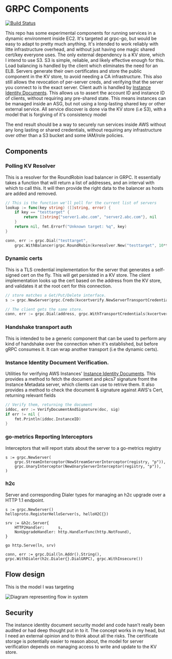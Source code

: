 # GRPC Components
[![Build Status](https://travis-ci.org/lstoll/grpce.svg?branch=master)](https://travis-ci.org/lstoll/grpce)

This repo has some experimental components for running services in a dynamic environment inside EC2. It's targeted at grpc-go, but would be easy to adapt to pretty much anything. It's intended to work reliably with litte infrastructure overhead, and without just having one magic shared cert/key everyone uses. The only external dependency is a KV store, which I intend to use S3. S3 is simple, reliable, and likely effective enough for this. Load balancing is handled by the client which eliminates the need for an ELB. Servers generate their own certificates and store the public component in the KV store, to avoid needing a CA infrastructure. This also still allows the revocation of per-server creds, and verifying that the server you connect to is the exact server. Client auth is handled by [Instance Identity Documents](http://docs.aws.amazon.com/AWSEC2/latest/UserGuide/instance-identity-documents.html). This allows us to assert the account ID and instance ID of clients, without requiring any pre-shared state. This means instances can be managed inside an ASG, but not using a long-lasting shared key or other external service. All service discover is done via the KV store (i.e S3), with a model that is forgiving of it's consistency model

The end result should be a way to securely run services inside AWS without any long lasting or shared credentials, without requiring any infrastructure over other than a S3 bucket and some IAM/role policies.

## Components

### Polling KV Resolver

This is a resolver for the RoundRobin load balancer in GRPC. It
essentially takes a function that will return a list of addresses, and
an interval with which to call this. It will then provide the right
data to the balancer as hosts are added and removed.

```go
// This is the function we'll poll for the current list of servers
lookup := func(key string) ([]string, error) {
	if key == "testtarget" {
		return []string{"server1.abc.com", "server2.abc.com"}, nil
	}
	return nil, fmt.Errorf("Unknown target: %q", key)
}

conn, err := grpc.Dial("testtarget",
	grpc.WithBalancer(grpc.RoundRobin(kvresolver.New("testtarget", 10*time.Second, lookup))))
```

### Dynamic certs

This is a TLS credential implementation for the server that generates
a self-signed cert on the fly. This will get persisted in a KV
store. The client implementation looks up the cert based on the
address from the KV store, and validates it at the root cert for this
connection.

```go
// store matches a Get/Put/Delete interface.
s := grpc.NewServer(grpc.Creds(kvcertverify.NewServerTransportCredentials(store, address, time.Now().AddDate(0, 0, 1))))

// The client gets the same store.
conn, err := grpc.Dial(address, grpc.WithTransportCredentials(kvcertverify.NewClientTransportCredentials(store)))
```

### Handshake transport auth

This is intended to be a generic component that can be used to perform any kind of handshake over the connection when it's established, but before gRPC consumes it. It can wrap another transport (i.e the dynamic certs).

### Instance Identity Document Verification.

Utilities for verifying AWS Instances' [Instance Identity Documents](http://docs.aws.amazon.com/AWSEC2/latest/UserGuide/instance-identity-documents.html). This provides a method to fetch the document and pkcs7 signature fromt the Instance Metadata server, which clients can use to retrive them. It also provides a method to check the document & signature against AWS's Cert, returning relevant fields

```go
// Verify them, returning the document
iddoc, err := VerifyDocumentAndSignature(doc, sig)
if err != nil {
	fmt.Println(iddoc.InstanceID)
}
```

### go-metrics Reporting Interceptors

Interceptors that will report stats about the server to a go-metrics registry

```
s := grpc.NewServer(
	grpc.StreamInterceptor(NewStreamServerInterceptor(registry, "p")),
	grpc.UnaryInterceptor(NewUnaryServerInterceptor(registry, "p")),
)
```

### h2c

Server and corresponding Dialer types for managing an h2c upgrade over a HTTP 1.1 endpoint.

```
s := grpc.NewServer()
helloproto.RegisterHelloServer(s, helloH2C{})

srv := &h2c.Server{
	HTTP2Handler:      s,
	NonUpgradeHandler: http.HandlerFunc(http.NotFound),
}

go http.Serve(ln, srv)
```

```
conn, err := grpc.Dial(ln.Addr().String(), grpc.WithDialer(h2c.Dialer{}.DialGRPC), grpc.WithInsecure())
```


## Flow design

This is the model I was targeting

![Diagram representing flow in system](https://cdn.lstoll.net/screen/grpcexperiments_flow.html_-_draw.io_2016-06-11_14-29-17.png)


## Security

The instance identity document security model and code hasn't really been audited or had deep thought put in to it. The concept works in my head, but I need an external opinion and to think about all the risks. The certificate storage is potentially easier to reason about, the model for server verification depends on managing access to write and update to the KV store.
